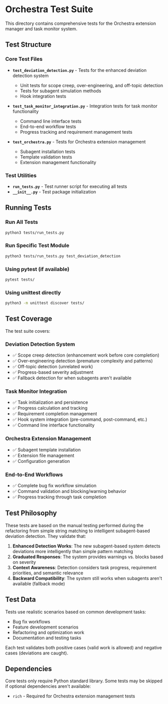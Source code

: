 # Orchestra Test Suite

This directory contains comprehensive tests for the Orchestra extension manager and task monitor system.

## Test Structure

### Core Test Files

- **`test_deviation_detection.py`** - Tests for the enhanced deviation detection system
  - Unit tests for scope creep, over-engineering, and off-topic detection
  - Tests for subagent simulation methods
  - Hook integration tests

- **`test_task_monitor_integration.py`** - Integration tests for task monitor functionality
  - Command line interface tests
  - End-to-end workflow tests
  - Progress tracking and requirement management tests

- **`test_orchestra.py`** - Tests for Orchestra extension management
  - Subagent installation tests
  - Template validation tests
  - Extension management functionality

### Test Utilities

- **`run_tests.py`** - Test runner script for executing all tests
- **`__init__.py`** - Test package initialization

## Running Tests

### Run All Tests
```bash
python3 tests/run_tests.py
```

### Run Specific Test Module
```bash
python3 tests/run_tests.py test_deviation_detection
```

### Using pytest (if available)
```bash
pytest tests/
```

### Using unittest directly
```bash
python3 -m unittest discover tests/
```

## Test Coverage

The test suite covers:

### Deviation Detection System
- ✅ Scope creep detection (enhancement work before core completion)
- ✅ Over-engineering detection (premature complexity and patterns) 
- ✅ Off-topic detection (unrelated work)
- ✅ Progress-based severity adjustment
- ✅ Fallback detection for when subagents aren't available

### Task Monitor Integration
- ✅ Task initialization and persistence
- ✅ Progress calculation and tracking
- ✅ Requirement completion management
- ✅ Hook system integration (pre-command, post-command, etc.)
- ✅ Command line interface functionality

### Orchestra Extension Management
- ✅ Subagent template installation
- ✅ Extension file management
- ✅ Configuration generation

### End-to-End Workflows
- ✅ Complete bug fix workflow simulation
- ✅ Command validation and blocking/warning behavior
- ✅ Progress tracking through task completion

## Test Philosophy

These tests are based on the manual testing performed during the refactoring from simple string matching to intelligent subagent-based deviation detection. They validate that:

1. **Enhanced Detection Works**: The new subagent-based system detects deviations more intelligently than simple pattern matching
2. **Graduated Responses**: The system provides warnings vs. blocks based on severity
3. **Context Awareness**: Detection considers task progress, requirement priorities, and semantic relevance
4. **Backward Compatibility**: The system still works when subagents aren't available (fallback mode)

## Test Data

Tests use realistic scenarios based on common development tasks:
- Bug fix workflows
- Feature development scenarios  
- Refactoring and optimization work
- Documentation and testing tasks

Each test validates both positive cases (valid work is allowed) and negative cases (deviations are caught).

## Dependencies

Core tests only require Python standard library. Some tests may be skipped if optional dependencies aren't available:
- `rich` - Required for Orchestra extension management tests